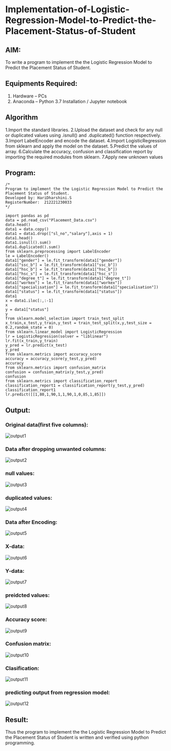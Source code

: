 # Implementation-of-Logistic-Regression-Model-to-Predict-the-Placement-Status-of-Student

## AIM:
To write a program to implement the the Logistic Regression Model to Predict the Placement Status of Student.

## Equipments Required:
1. Hardware – PCs
2. Anaconda – Python 3.7 Installation / Jupyter notebook

## Algorithm
1.Import the standard libraries.
2.Upload the dataset and check for any null or duplicated values using .isnull() and .duplicated() function respectively.
3.Import LabelEncoder and encode the dataset.
4.Import LogisticRegression from sklearn and apply the model on the dataset.
5.Predict the values of array.
6.Calculate the accuracy, confusion and classification report by importing the required modules from sklearn.
7.Apply new unknown values


## Program:
```
/*
Program to implement the the Logistic Regression Model to Predict the Placement Status of Student.
Developed by: HariDharshini.S
RegisterNumber:  212221230033
*/
```
```
import pandas as pd
data = pd.read_csv("Placement_Data.csv")
data.head()
data1 = data.copy()
data1 = data1.drop(["sl_no","salary"],axis = 1)
data1.head()
data1.isnull().sum()
data1.duplicated().sum()
from sklearn.preprocessing import LabelEncoder
le = LabelEncoder()
data1["gender"] = le.fit_transform(data1["gender"])
data1["ssc_b"] = le.fit_transform(data1["ssc_b"])
data1["hsc_b"] = le.fit_transform(data1["hsc_b"])
data1["hsc_s"] = le.fit_transform(data1["hsc_s"])
data1["degree_t"] = le.fit_transform(data1["degree_t"])
data1["workex"] = le.fit_transform(data1["workex"])
data1["specialisation"] = le.fit_transform(data1["specialisation"])
data1["status"] = le.fit_transform(data1["status"])
data1
x = data1.iloc[:,:-1]
x
y = data1["status"]
y
from sklearn.model_selection import train_test_split
x_train,x_test,y_train,y_test = train_test_split(x,y,test_size = 0.2,random_state = 0)
from sklearn.linear_model import LogisticRegression
lr = LogisticRegression(solver = "liblinear")
lr.fit(x_train,y_train)
y_pred = lr.predict(x_test)
y_pred
from sklearn.metrics import accuracy_score
accuracy = accuracy_score(y_test,y_pred)
accuracy
from sklearn.metrics import confusion_matrix
confusion = confusion_matrix(y_test,y_pred)
confusion
from sklearn.metrics import classification_report
classification_report1 = classification_report(y_test,y_pred)
classification_report1
lr.predict([[1,80,1,90,1,1,90,1,0,85,1,85]])
```

## Output:
### Original data(first five columns):
![output1](https://user-images.githubusercontent.com/94168395/202351081-a061638b-33e3-4e8a-a476-628db8795873.png)

### Data after dropping unwanted columns:
![output2](https://user-images.githubusercontent.com/94168395/202351147-17439149-7b3d-44fe-869e-a537cf2ae7b6.png)

### null values: 
![output3](https://user-images.githubusercontent.com/94168395/202351273-1349d8b0-df71-4bd0-90bd-25cfc138f8de.png)

### duplicated values:
![output4](https://user-images.githubusercontent.com/94168395/202351317-8f030551-84a9-4553-abaa-bbf0bd136209.jpg)

### Data after Encoding:
![output5](https://user-images.githubusercontent.com/94168395/202351369-985f9b55-114c-4cf4-aea6-49340882dd59.jpg)

### X-data:
![output6](https://user-images.githubusercontent.com/94168395/202351430-09bf7f81-ad19-46be-a86e-b8a374d44340.jpg)

### Y-data:
![output7](https://user-images.githubusercontent.com/94168395/202351512-0fec7fb6-fd87-4207-86e1-c0dafc37025f.jpg)

### preidcted values:
![output8](https://user-images.githubusercontent.com/94168395/202351576-106b4916-9c01-4751-850c-830b1f584c53.jpg)

### Accuracy score:
![output9](https://user-images.githubusercontent.com/94168395/202351638-b5e1d891-4a79-4a6e-ae80-ced96af74b35.jpg)

### Confusion matrix:
![output10](https://user-images.githubusercontent.com/94168395/202351684-61f984be-33aa-40ba-9d4c-f5cfd0babc98.jpg)

### Clasification:
![output11](https://user-images.githubusercontent.com/94168395/202351742-20f792d2-8111-4659-a6ed-ae4d42153537.jpg)

### predicting output from regression model:
![output12](https://user-images.githubusercontent.com/94168395/202351784-d4257516-f545-4988-8d9d-d903cfc29b14.jpg)

## Result:
Thus the program to implement the the Logistic Regression Model to Predict the Placement Status of Student is written and verified using python programming.

